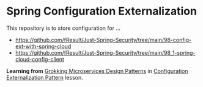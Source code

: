 # Spring Configuration Externalization

This repository is to store configuration for ...
- https://github.com/fResult/Just-Spring-Security/tree/main/98-config-ext-with-spring-cloud
- https://github.com/fResult/Just-Spring-Security/tree/main/98_1-spring-cloud-config-client

**Learning from** [Grokking Microservices Design Patterns](https://www.designgurus.io/course-play/grokking-microservices-design-patterns) in [Configuration Externalization Pattern](https://www.designgurus.io/course-play/grokking-microservices-design-patterns/doc/introduction-1-2-3-4-5-6) lesson.
